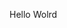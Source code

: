 Hello Wolrd



































































































































































































































































































































































































































































































































































































































































































































































































































































































































































































































































































































































































































































































































































































































































































































































































































































































































































































































































































































































































































































































































































































































































































































































































































































































































































































































































































































































































































































































































































































































































































































































































































































































































































































































































































































































































































































































































































































































































































































































































































































































































































































































































































































































































































































































































































































































































































































































































































































































































































































































































































































































































































